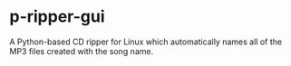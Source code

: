 # p-ripper-gui
A Python-based CD ripper for Linux which automatically names all of the MP3 files created with the song name.
